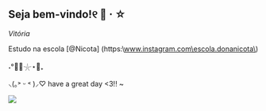 ## Seja bem-vindo!୧ 🐇 ⋅ ☆
  *Vitória*

Estudo na escola [@Nicota] (https:\\www.instagram.com\escola.donanicota\)

˖°🌊🎐𓇼⋆🦪₊

 ⸜(｡˃ ᵕ ˂ )⸝♡ have a great day <3!! ~

![](https://media1.tenor.com/m/klJ7GH10rMIAAAAC/pink-anime.gif)
